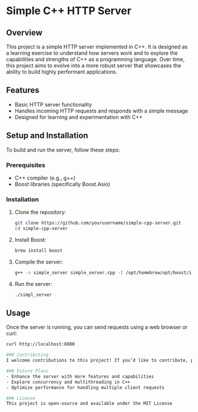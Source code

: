# Simple C++ HTTP Server

## Overview
This project is a simple HTTP server implemented in C++. It is designed as a learning exercise to understand how servers work and to explore the capabilities and strengths of C++ as a programming language. Over time, this project aims to evolve into a more robust server that showcases the ability to build highly performant applications.

## Features
- Basic HTTP server functionality
- Handles incoming HTTP requests and responds with a simple message
- Designed for learning and experimentation with C++

## Setup and Installation
To build and run the server, follow these steps:

### Prerequisites
- C++ compiler (e.g., g++)
- Boost libraries (specifically Boost.Asio)

### Installation
1. Clone the repository:
   ```bash
   git clone https://github.com/yourusername/simple-cpp-server.git
   cd simple-cpp-server

2. Install Boost:
   ```bash
   brew install boost

3. Compile the server:
   ```bash
   g++ -o simple_server simple_server.cpp -I /opt/homebrew/opt/boost/include -L /opt/homebrew/opt/boost/lib -lboost_system -pthread -std=c++11

4. Run the server:
   ```bash
   ./simpl_server

## Usage
Once the server is running, you can send requests using a web browser or curl:
   ```bash
   curl http://localhost:8080

### Contributing
I welcome contributions to this project! If you’d like to contribute, please fork the repository and submit a pull request. Feel free to suggest features or improvements

### Future Plans
- Enhance the server with more features and capabilities
- Explore concurrency and multithreading in C++
- Optimize performance for handling multiple client requests

### License
This project is open-source and available under the MIT License
